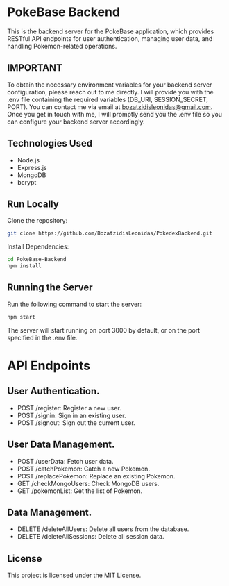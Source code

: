 # PokeBase Backend

This is the backend server for the PokeBase application, which provides RESTful API endpoints for user authentication, managing user data, and handling Pokemon-related operations.

## IMPORTANT

To obtain the necessary environment variables for your backend server configuration, please reach out to me directly. I will provide you with the .env file containing the required variables (DB_URI, SESSION_SECRET, PORT). You can contact me via email at bozatzidisleonidas@gmail.com. Once you get in touch with me, I will promptly send you the .env file so you can configure your backend server accordingly.


## Technologies Used

- Node.js
- Express.js
- MongoDB
- bcrypt

## Run Locally

Clone the repository:

```bash
git clone https://github.com/BozatzidisLeonidas/PokedexBackend.git
```

Install Dependencies:

```bash
cd PokeBase-Backend
npm install
```

## Running the Server

Run the following command to start the server:

```bash
npm start
```
The server will start running on port 3000 by default, or on the port specified in the .env file.

# API Endpoints

## User Authentication.
- POST /register: Register a new user.
- POST /signin: Sign in an existing user.
- POST /signout: Sign out the current user.

## User Data Management.
- POST /userData: Fetch user data.
- POST /catchPokemon: Catch a new Pokemon.
- POST /replacePokemon: Replace an existing Pokemon.
- GET /checkMongoUsers: Check MongoDB users.
- GET /pokemonList: Get the list of Pokemon.

## Data Management.
- DELETE /deleteAllUsers: Delete all users from the database.
- DELETE /deleteAllSessions: Delete all session data.

## License

This project is licensed under the MIT License.
